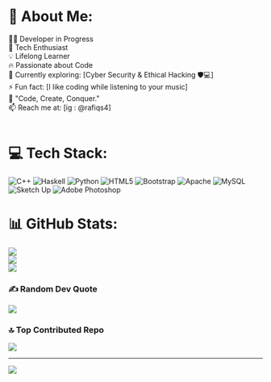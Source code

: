 # 💫 About Me:
👨‍💻 Developer in Progress <br>🚀 Tech Enthusiast<br>💡 Lifelong Learner  <br>🔥 Passionate about Code<br>🌱 Currently exploring: [Cyber Security & Ethical Hacking 🛡️💻]<br>⚡ Fun fact: [I like coding while listening to your music]<br>📌 "Code, Create, Conquer."<br>📫 Reach me at: [ig : @rafiqs4]<br><br>


# 💻 Tech Stack:
![C++](https://img.shields.io/badge/c++-%2300599C.svg?style=for-the-badge&logo=c%2B%2B&logoColor=white) ![Haskell](https://img.shields.io/badge/Haskell-5e5086?style=for-the-badge&logo=haskell&logoColor=white) ![Python](https://img.shields.io/badge/python-3670A0?style=for-the-badge&logo=python&logoColor=ffdd54) ![HTML5](https://img.shields.io/badge/html5-%23E34F26.svg?style=for-the-badge&logo=html5&logoColor=white) ![Bootstrap](https://img.shields.io/badge/bootstrap-%238511FA.svg?style=for-the-badge&logo=bootstrap&logoColor=white) ![Apache](https://img.shields.io/badge/apache-%23D42029.svg?style=for-the-badge&logo=apache&logoColor=white) ![MySQL](https://img.shields.io/badge/mysql-4479A1.svg?style=for-the-badge&logo=mysql&logoColor=white) ![Sketch Up](https://img.shields.io/badge/SketchUp-005F9E?style=for-the-badge&logo=sketchup&logoColor=white) ![Adobe Photoshop](https://img.shields.io/badge/adobe%20photoshop-%2331A8FF.svg?style=for-the-badge&logo=adobe%20photoshop&logoColor=white)
# 📊 GitHub Stats:
![](https://github-readme-stats.vercel.app/api?username=usvice&theme=dark&hide_border=false&include_all_commits=true&count_private=true)<br/>
![](https://github-readme-streak-stats.herokuapp.com/?user=usvice&theme=dark&hide_border=false)<br/>
![](https://github-readme-stats.vercel.app/api/top-langs/?username=usvice&theme=dark&hide_border=false&include_all_commits=true&count_private=true&layout=compact)

### ✍️ Random Dev Quote
![](https://quotes-github-readme.vercel.app/api?type=horizontal&theme=radical)

### 🔝 Top Contributed Repo
![](https://github-contributor-stats.vercel.app/api?username=usvice&limit=5&theme=dark&combine_all_yearly_contributions=true)

---
[![](https://visitcount.itsvg.in/api?id=usvice&icon=6&color=0)](https://visitcount.itsvg.in)

<!-- Proudly created with GPRM ( https://gprm.itsvg.in ) -->
